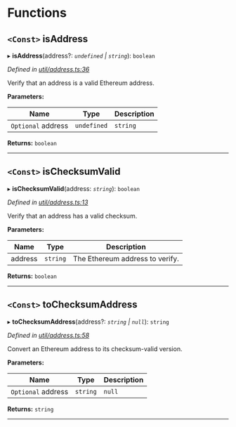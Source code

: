 

# Functions

<a id="isaddress"></a>

## `<Const>` isAddress

▸ **isAddress**(address?: *`undefined` | `string`*): `boolean`

*Defined in [util/address.ts:36](https://github.com/paritytech/js-libs/blob/7d26465/packages/abi/src/util/address.ts#L36)*

Verify that an address is a valid Ethereum address.

**Parameters:**

| Name | Type | Description |
| ------ | ------ | ------ |
| `Optional` address | `undefined` | `string` |  The address to verify. |

**Returns:** `boolean`

___
<a id="ischecksumvalid"></a>

## `<Const>` isChecksumValid

▸ **isChecksumValid**(address: *`string`*): `boolean`

*Defined in [util/address.ts:13](https://github.com/paritytech/js-libs/blob/7d26465/packages/abi/src/util/address.ts#L13)*

Verify that an address has a valid checksum.

**Parameters:**

| Name | Type | Description |
| ------ | ------ | ------ |
| address | `string` |  The Ethereum address to verify. |

**Returns:** `boolean`

___
<a id="tochecksumaddress"></a>

## `<Const>` toChecksumAddress

▸ **toChecksumAddress**(address?: *`string` | `null`*): `string`

*Defined in [util/address.ts:58](https://github.com/paritytech/js-libs/blob/7d26465/packages/abi/src/util/address.ts#L58)*

Convert an Ethereum address to its checksum-valid version.

**Parameters:**

| Name | Type | Description |
| ------ | ------ | ------ |
| `Optional` address | `string` | `null` |  The address to convert. |

**Returns:** `string`

___

